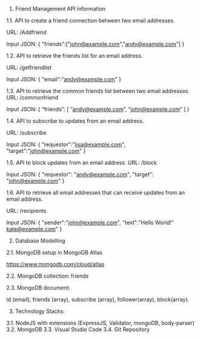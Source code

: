 1.	Friend Management API information

1.1.	API to create a friend connection between two email addresses.

URL: /Addfriend

Input JSON:
{
"friends":["john@example.com","andy@example.com"]
}


1.2.	API to retrieve the friends list for an email address. 

URL: /getfriendlist

Input JSON:
{
"email":"andy@example.com"
}


1.3.	API to retrieve the common friends list between two email addresses.
URL: /commonfriend

Input JSON:
{
  “friends”:
    [
      “andy@example.com”,
      “john@example.com”
    ]
}

1.4.	API to subscribe to updates from an email address.

URL: /subscribe

Input JSON:
{
"requestor":"lisa@example.com",
"target":"john@example.com"
}


1.5.	API to block updates from an email address.
URL: /block

Input JSON:
{
  "requestor": "andy@example.com",
  "target": "john@example.com"
}

1.6.	API to retrieve all email addresses that can receive updates from an email address. 

URL: /recipients

Input JSON:
{
"sender":"john@example.com",
"text":"Hello World!" kate@example.com"
}




2.	Database Modelling

2.1.	MongoDB setup in MongoDB Atlas

https://www.mongodb.com/cloud/atlas

2.2.	MongoDB collection: friends

2.3.	MongoDB document: 

id (email),
friends (array), 
subscribe (array), 
follower(array),
block(array).



3.	Technology Stacks:

3.1.	NodeJS with extensions (ExpressJS, Validator, mongoDB, body-parser)
3.2.	MongoDB
3.3.	Visual Studio Code
3.4.	Git Repository





